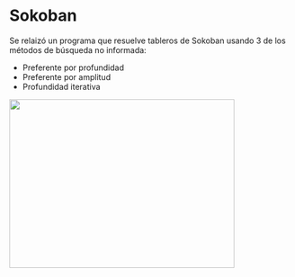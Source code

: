# Sokoban
Se relaizó un programa que resuelve tableros de Sokoban usando 3 de los métodos de búsqueda no informada:

- Preferente por profundidad 
- Preferente por amplitud 
- Profundidad iterativa 

<img src="https://upload.wikimedia.org/wikipedia/commons/thumb/c/cb/KSokoban-screenshot.png/640px-KSokoban-screenshot.png" align="center" height="300" width="400">  



